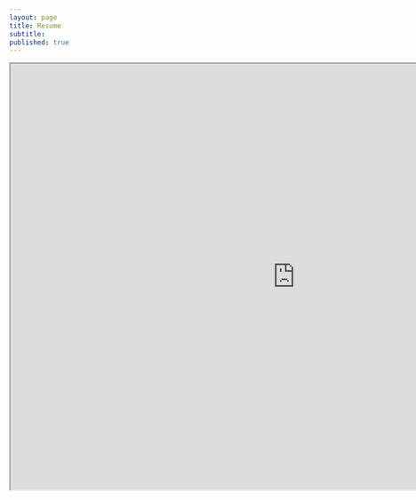 ```yaml
---
layout: page
title: Resume
subtitle: 
published: true
---
```


<iframe src="https://drive.google.com/file/d/1FcXX0585dxGtaS6RPLHgcUzrrXMd2cG4/preview" width="1024" height="768"></iframe>
